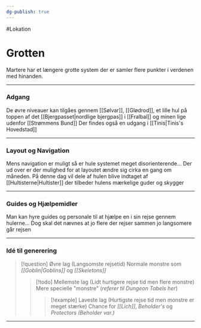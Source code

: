 ```yaml
---
dg-publish: true
---
```

#Lokation 
# Grotten
Martere har et længere grotte system der er samler flere punkter i verdenen med hinanden.
___

### Adgang
De øvre niveauer kan tilgåes gennem [[Sølvar]], [[Glødrod]], et lille hul på toppen af det [[Bjergpasset|nordlige bjergpas]] i [[Fralbal]] og minen lige udenfor [[Strømmens Bund]]
Der findes også en udgang i [[Tinis|Tinis's Hovedstad]]

___

### Layout og Navigation
Mens navigation er muligt så er hule systemet meget disorienterende...
Der ud over er der mulighed for at layoutet ændre sig cirka en gang om måneden.
På denne dag vil dele af hulen blive indtaget af [[Hultisterne|Hultister]] der tilbeder hulens mærkelige guder og skygger

___

### Guides og Hjælpemidler
Man kan hyre guides og personale til at hjælpe en i sin rejse gennem hulerne...
Dog skal det nævnes at jo flere der rejser sammen jo langsomere går rejsen

___
### Idé til generering

> [!question] Øvre lag (Langsomste rejsetid)
> Normale monstre som *[[Goblin|Goblins]]* og *[[Skeletons]]* 
> > [!todo] Mellemste lag (Lidt hurtigere rejse tid men flere monstre)
> > Mere specielle "monstre" (*referer til Dungeon Tabels her*) 
> > > [!example] Laveste lag (Hurtigste rejse tid men monstre er meget stærke)
> > > Chance for *[[Lich]]*, *Beholder's* og *Protectors (Beholder var.)*

___

